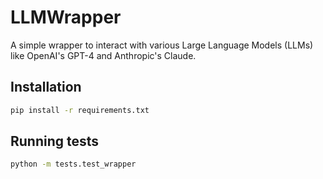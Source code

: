 # LLMWrapper

A simple wrapper to interact with various Large Language Models (LLMs) like OpenAI's GPT-4 and Anthropic's Claude.

## Installation

```bash
pip install -r requirements.txt
```

## Running tests

```bash
python -m tests.test_wrapper
```
